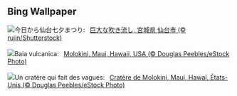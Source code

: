 ## Bing Wallpaper
![](https://www.bing.com/th?id=OHR.SendaiTanabata2024_JA-JP8906260169_UHD.jpg&w=1000)今日から仙台七夕まつり:&nbsp;&ensp;[巨大な吹き流し, 宮城県 仙台市 (© rujin/Shutterstock)](https://www.bing.com/th?id=OHR.SendaiTanabata2024_JA-JP8906260169_UHD.jpg)
<br><br/>
![](https://www.bing.com/th?id=OHR.MolokiniHawaii_IT-IT9190436704_UHD.jpg&w=1000)Baia vulcanica:&nbsp;&ensp;[Molokini, Maui, Hawaii, USA (© Douglas Peebles/eStock Photo)](https://www.bing.com/th?id=OHR.MolokiniHawaii_IT-IT9190436704_UHD.jpg)
<br><br/>
![](https://www.bing.com/th?id=OHR.MolokiniHawaii_FR-FR4322144539_UHD.jpg&w=1000)Un cratère qui fait des vagues:&nbsp;&ensp;[Cratère de Molokini, Maui, Hawaï, États-Unis (© Douglas Peebles/eStock Photo)](https://www.bing.com/th?id=OHR.MolokiniHawaii_FR-FR4322144539_UHD.jpg)
<br><br/>
